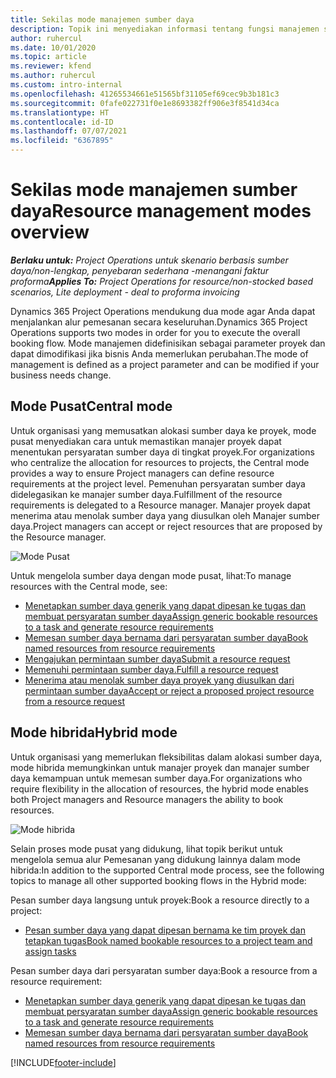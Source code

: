 ```yaml
---
title: Sekilas mode manajemen sumber daya
description: Topik ini menyediakan informasi tentang fungsi manajemen sumber daya di Dynamics 365 Project Operations.
author: ruhercul
ms.date: 10/01/2020
ms.topic: article
ms.reviewer: kfend
ms.author: ruhercul
ms.custom: intro-internal
ms.openlocfilehash: 41265534661e51565bf31105ef69cec9b3b181c3
ms.sourcegitcommit: 0fafe022731f0e1e8693382ff906e3f8541d34ca
ms.translationtype: HT
ms.contentlocale: id-ID
ms.lasthandoff: 07/07/2021
ms.locfileid: "6367895"
---
```

# <a name="resource-management-modes-overview"></a><span data-ttu-id="21e2d-103">Sekilas mode manajemen sumber daya</span><span class="sxs-lookup"><span data-stu-id="21e2d-103">Resource management modes overview</span></span>

<span data-ttu-id="21e2d-104">_**Berlaku untuk:** Project Operations untuk skenario berbasis sumber daya/non-lengkap, penyebaran sederhana -menangani faktur proforma_</span><span class="sxs-lookup"><span data-stu-id="21e2d-104">_**Applies To:** Project Operations for resource/non-stocked based scenarios, Lite deployment - deal to proforma invoicing_</span></span>


<span data-ttu-id="21e2d-105">Dynamics 365 Project Operations mendukung dua mode agar Anda dapat menjalankan alur pemesanan secara keseluruhan.</span><span class="sxs-lookup"><span data-stu-id="21e2d-105">Dynamics 365 Project Operations supports two modes in order for you to execute the overall booking flow.</span></span> <span data-ttu-id="21e2d-106">Mode manajemen didefinisikan sebagai parameter proyek dan dapat dimodifikasi jika bisnis Anda memerlukan perubahan.</span><span class="sxs-lookup"><span data-stu-id="21e2d-106">The mode of management is defined as a project parameter and can be modified if your business needs change.</span></span>    

## <a name="central-mode"></a><span data-ttu-id="21e2d-107">Mode Pusat</span><span class="sxs-lookup"><span data-stu-id="21e2d-107">Central mode</span></span>
<span data-ttu-id="21e2d-108">Untuk organisasi yang memusatkan alokasi sumber daya ke proyek, mode pusat menyediakan cara untuk memastikan manajer proyek dapat menentukan persyaratan sumber daya di tingkat proyek.</span><span class="sxs-lookup"><span data-stu-id="21e2d-108">For organizations who centralize the allocation for resources to projects, the Central mode provides a way to ensure Project managers can define resource requirements at the project level.</span></span> <span data-ttu-id="21e2d-109">Pemenuhan persyaratan sumber daya didelegasikan ke manajer sumber daya.</span><span class="sxs-lookup"><span data-stu-id="21e2d-109">Fulfillment of the resource requirements is delegated to a Resource manager.</span></span> <span data-ttu-id="21e2d-110">Manajer proyek dapat menerima atau menolak sumber daya yang diusulkan oleh Manajer sumber daya.</span><span class="sxs-lookup"><span data-stu-id="21e2d-110">Project managers can accept or reject resources that are proposed by the Resource manager.</span></span>

![Mode Pusat](./media/resource-management-central.png)

<span data-ttu-id="21e2d-112">Untuk mengelola sumber daya dengan mode pusat, lihat:</span><span class="sxs-lookup"><span data-stu-id="21e2d-112">To manage resources with the Central mode, see:</span></span>

- [<span data-ttu-id="21e2d-113">Menetapkan sumber daya generik yang dapat dipesan ke tugas dan membuat persyaratan sumber daya</span><span class="sxs-lookup"><span data-stu-id="21e2d-113">Assign generic bookable resources to a task and generate resource requirements</span></span>](/dynamics365/project-service/assign-generic-bookable-resource)
- [<span data-ttu-id="21e2d-114">Memesan sumber daya bernama dari persyaratan sumber daya</span><span class="sxs-lookup"><span data-stu-id="21e2d-114">Book named resources from resource requirements</span></span>](/dynamics365/project-service/book-named-resource)
- [<span data-ttu-id="21e2d-115">Mengajukan permintaan sumber daya</span><span class="sxs-lookup"><span data-stu-id="21e2d-115">Submit a resource request</span></span>](/dynamics365/project-service/submit-resource-request)
- [<span data-ttu-id="21e2d-116">Memenuhi permintaan sumber daya.</span><span class="sxs-lookup"><span data-stu-id="21e2d-116">Fulfill a resource request</span></span>](/dynamics365/project-service/resource-management-fulfill-requests)
- [<span data-ttu-id="21e2d-117">Menerima atau menolak sumber daya proyek yang diusulkan dari permintaan sumber daya</span><span class="sxs-lookup"><span data-stu-id="21e2d-117">Accept or reject a proposed project resource from a resource request</span></span>](/dynamics365/project-service/accept-reject-proposed-resource)

## <a name="hybrid-mode"></a><span data-ttu-id="21e2d-118">Mode hibrida</span><span class="sxs-lookup"><span data-stu-id="21e2d-118">Hybrid mode</span></span>
<span data-ttu-id="21e2d-119">Untuk organisasi yang memerlukan fleksibilitas dalam alokasi sumber daya, mode hibrida memungkinkan untuk manajer proyek dan manajer sumber daya kemampuan untuk memesan sumber daya.</span><span class="sxs-lookup"><span data-stu-id="21e2d-119">For organizations who require flexibility in the allocation of resources, the hybrid mode enables both Project managers and Resource managers the ability to book resources.</span></span>

![Mode hibrida](./media/resource-management-hybrid.png)

<span data-ttu-id="21e2d-121">Selain proses mode pusat yang didukung, lihat topik berikut untuk mengelola semua alur Pemesanan yang didukung lainnya dalam mode hibrida:</span><span class="sxs-lookup"><span data-stu-id="21e2d-121">In addition to the supported Central mode process, see the following topics to manage all other supported booking flows in the Hybrid mode:</span></span>

<span data-ttu-id="21e2d-122">Pesan sumber daya langsung untuk proyek:</span><span class="sxs-lookup"><span data-stu-id="21e2d-122">Book a resource directly to a project:</span></span>
- [<span data-ttu-id="21e2d-123">Pesan sumber daya yang dapat dipesan bernama ke tim proyek dan tetapkan tugas</span><span class="sxs-lookup"><span data-stu-id="21e2d-123">Book named bookable resources to a project team and assign tasks</span></span>](/dynamics365/project-service/assign-named-bookable-resource)

<span data-ttu-id="21e2d-124">Pesan sumber daya dari persyaratan sumber daya:</span><span class="sxs-lookup"><span data-stu-id="21e2d-124">Book a resource from a resource requirement:</span></span>
- [<span data-ttu-id="21e2d-125">Menetapkan sumber daya generik yang dapat dipesan ke tugas dan membuat persyaratan sumber daya</span><span class="sxs-lookup"><span data-stu-id="21e2d-125">Assign generic bookable resources to a task and generate resource requirements</span></span>](/dynamics365/project-service/assign-generic-bookable-resource)
- [<span data-ttu-id="21e2d-126">Memesan sumber daya bernama dari persyaratan sumber daya</span><span class="sxs-lookup"><span data-stu-id="21e2d-126">Book named resources from resource requirements</span></span>](/dynamics365/project-service/book-named-resource)


[!INCLUDE[footer-include](../includes/footer-banner.md)]